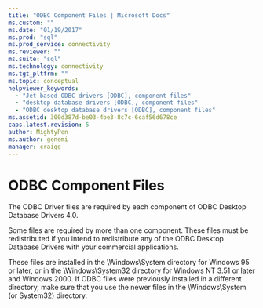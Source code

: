 ```yaml
---
title: "ODBC Component Files | Microsoft Docs"
ms.custom: ""
ms.date: "01/19/2017"
ms.prod: "sql"
ms.prod_service: connectivity
ms.reviewer: ""
ms.suite: "sql"
ms.technology: connectivity
ms.tgt_pltfrm: ""
ms.topic: conceptual
helpviewer_keywords: 
  - "Jet-based ODBC drivers [ODBC], component files"
  - "desktop database drivers [ODBC], component files"
  - "ODBC desktop database drivers [ODBC], component files"
ms.assetid: 300d387d-be03-4be3-8c7c-6caf56d678ce
caps.latest.revision: 5
author: MightyPen
ms.author: genemi
manager: craigg
---
```

# ODBC Component Files
The ODBC Driver files are required by each component of ODBC Desktop Database Drivers 4.0.  
  
 Some files are required by more than one component. These files must be redistributed if you intend to redistribute any of the ODBC Desktop Database Drivers with your commercial applications.  
  
 These files are installed in the \Windows\System directory for Windows 95 or later, or in the \Windows\System32 directory for Windows NT 3.51 or later and Windows 2000. If ODBC files were previously installed in a different directory, make sure that you use the newer files in the \Windows\System (or System32) directory.
